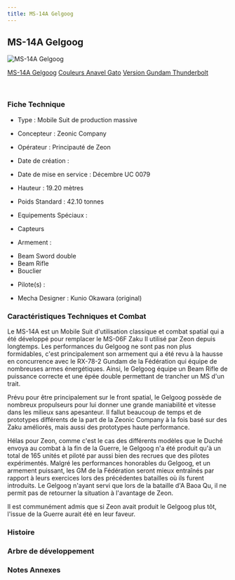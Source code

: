 ```yaml
---
title: MS-14A Gelgoog
---
```


MS-14A Gelgoog
--------------



![MS-14A Gelgoog](/images/stories/saga/msgundam/mechas/ms-14a.png)

[MS-14A Gelgoog](javascript:change_image_m('images/stories/saga/msgundam/mechas/ms-14a.png');)
[Couleurs Anavel Gato](javascript:change_image_m('images/stories/saga/msgundam/mechas/ms-14a-gato.png');)
[Version Gundam Thunderbolt](javascript:change_image_m('images/stories/saga/thunderbolt/mechas/ms-14-gelgoog.png');)

 

### Fiche Technique


- Type : Mobile Suit de production massive
  
- Concepteur : Zeonic Company
  
- Opérateur : Principauté de Zeon
  
- Date de création : 
  
- Date de mise en service : Décembre UC 0079
  
- Hauteur : 19.20 mètres
  
- Poids Standard : 42.10 tonnes
  
- Equipements Spéciaux :


* Capteurs


- Armement :


* Beam Sword double
* Beam Rifle
* Bouclier


- Pilote(s) : 





- Mecha Designer : Kunio Okawara (original)


### Caractéristiques Techniques et Combat


Le MS-14A est un Mobile Suit d'utilisation classique et combat spatial qui a été développé pour remplacer le MS-06F Zaku II utilisé par Zeon depuis longtemps. Les performances du Gelgoog ne sont pas non plus formidables, c'est principalement son armement qui a été revu à la hausse en concurrence avec le RX-78-2 Gundam de la Fédération qui équipe de nombreuses armes énergétiques. Ainsi, le Gelgoog équipe un Beam Rifle de puissance correcte et une épée double permettant de trancher un MS d'un trait.


Prévu pour être principalement sur le front spatial, le Gelgoog possède de nombreux propulseurs pour lui donner une grande maniabilité et vitesse dans les milieux sans apesanteur. Il fallut beaucoup de temps et de prototypes différents de la part de la Zeonic Company à la fois basé sur des Zaku améliorés, mais aussi des prototypes haute performance.


Hélas pour Zeon, comme c'est le cas des différents modèles que le Duché envoya au combat à la fin de la Guerre, le Gelgoog n'a été produit qu'à un total de 165 unités et piloté par aussi bien des recrues que des pilotes expérimentés. Malgré les performances honorables du Gelgoog, et un armement puissant, les GM de la Fédération seront mieux entraînés par rapport à leurs exercices lors des précédentes batailles où ils furent introduits. Le Gelgoog n'ayant servi que lors de la bataille d'A Baoa Qu, il ne permit pas de retourner la situation à l'avantage de Zeon.


Il est communément admis que si Zeon avait produit le Gelgoog plus tôt, l'issue de la Guerre aurait été en leur faveur.


### Histoire


### Arbre de développement


### Notes Annexes


